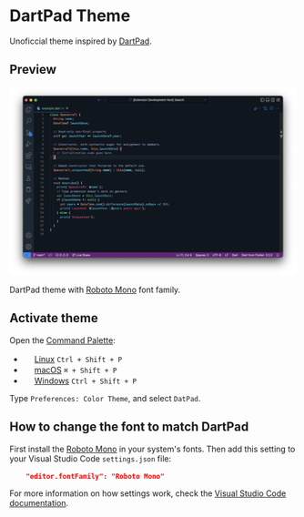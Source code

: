 # DartPad Theme

Unoficcial theme inspired by [DartPad](https://www.dartpad.dev/).

## Preview

![Dark theme preview](images/preview-dark.png)

DartPad theme with [Roboto Mono](https://fonts.google.com/specimen/Roboto+Mono) font family.

## Activate theme

Open the [Command Palette](https://code.visualstudio.com/api/ux-guidelines/command-palette):

  - <img src="https://www.kernel.org/theme/images/logos/favicon.png" width=16 height=16/> <a href="https://code.visualstudio.com/shortcuts/keyboard-shortcuts-linux.pdf">Linux</a> `Ctrl + Shift + P`
  - <img src="https://developer.apple.com/favicon.ico" width=16 height=16/> <a href="https://code.visualstudio.com/shortcuts/keyboard-shortcuts-macos.pdf">macOS</a> `⌘ + Shift + P`
  - <img src="https://www.microsoft.com/favicon.ico" width=16 height=16/> <a href="https://code.visualstudio.com/shortcuts/keyboard-shortcuts-windows.pdf">Windows</a> `Ctrl + Shift + P`

Type `Preferences: Color Theme`, and select `DatPad`.

## How to change the font to match DartPad

First install the [Roboto Mono](https://fonts.google.com/specimen/Roboto+Mono) in your system's fonts. Then add this setting to your Visual Studio Code `settings.json` file:

```json
    "editor.fontFamily": "Roboto Mono"
```

For more information on how settings work, check the [Visual Studio Code documentation](https://code.visualstudio.com/docs/getstarted/settings).